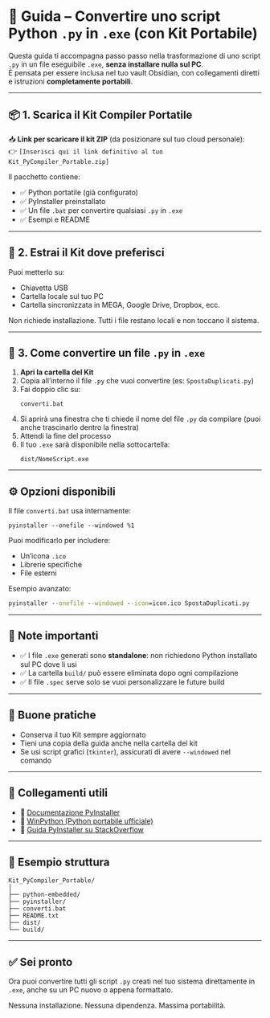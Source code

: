 
# 🧰 Guida – Convertire uno script Python `.py` in `.exe` (con Kit Portabile)

Questa guida ti accompagna passo passo nella trasformazione di uno script `.py` in un file eseguibile `.exe`, **senza installare nulla sul PC**.  
È pensata per essere inclusa nel tuo vault Obsidian, con collegamenti diretti e istruzioni **completamente portabili**.

---

## 📦 1. Scarica il Kit Compiler Portatile

📥 **Link per scaricare il kit ZIP** (da posizionare sul tuo cloud personale):  
👉 `[Inserisci qui il link definitivo al tuo Kit_PyCompiler_Portable.zip]`

Il pacchetto contiene:
- ✅ Python portatile (già configurato)
- ✅ PyInstaller preinstallato
- ✅ Un file `.bat` per convertire qualsiasi `.py` in `.exe`
- ✅ Esempi e README

---

## 📁 2. Estrai il Kit dove preferisci

Puoi metterlo su:
- Chiavetta USB
- Cartella locale sul tuo PC
- Cartella sincronizzata in MEGA, Google Drive, Dropbox, ecc.

Non richiede installazione. Tutti i file restano locali e non toccano il sistema.

---

## 🧪 3. Come convertire un file `.py` in `.exe`

1. **Apri la cartella del Kit**
2. Copia all’interno il file `.py` che vuoi convertire (es: `SpostaDuplicati.py`)
3. Fai doppio clic su:  
   ```
   converti.bat
   ```
4. Si aprirà una finestra che ti chiede il nome del file `.py` da compilare (puoi anche trascinarlo dentro la finestra)
5. Attendi la fine del processo
6. Il tuo `.exe` sarà disponibile nella sottocartella:
   ```
   dist/NomeScript.exe
   ```

---

## ⚙️ Opzioni disponibili

Il file `converti.bat` usa internamente:

```
pyinstaller --onefile --windowed %1
```

Puoi modificarlo per includere:
- Un’icona `.ico`
- Librerie specifiche
- File esterni

Esempio avanzato:
```bat
pyinstaller --onefile --windowed --icon=icon.ico SpostaDuplicati.py
```

---

## 🔄 Note importanti

- ✅ I file `.exe` generati sono **standalone**: non richiedono Python installato sul PC dove li usi
- ✅ La cartella `build/` può essere eliminata dopo ogni compilazione
- ✅ Il file `.spec` serve solo se vuoi personalizzare le future build

---

## 📝 Buone pratiche

- Conserva il tuo Kit sempre aggiornato
- Tieni una copia della guida anche nella cartella del kit
- Se usi script grafici (`tkinter`), assicurati di avere `--windowed` nel comando

---

## 📌 Collegamenti utili

- 🔗 [Documentazione PyInstaller](https://pyinstaller.org/en/stable/)
- 🔗 [WinPython (Python portabile ufficiale)](https://winpython.github.io/)
- 🔗 [Guida PyInstaller su StackOverflow](https://stackoverflow.com/questions/41570359/pyinstaller-and-onefile)

---

## 📂 Esempio struttura

```
Kit_PyCompiler_Portable/
│
├── python-embedded/
├── pyinstaller/
├── converti.bat
├── README.txt
├── dist/
└── build/
```

---

## ✅ Sei pronto

Ora puoi convertire tutti gli script `.py` creati nel tuo sistema direttamente in `.exe`, anche su un PC nuovo o appena formattato.

Nessuna installazione. Nessuna dipendenza. Massima portabilità.
